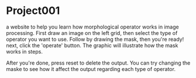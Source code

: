 # Project001

a website to help you learn how morphological operator works in image processing. 
First draw an image on the left grid, then 
select the type of operator you want to use.
Follow by drawing the mask, then you're ready! 
next, click the 'operate' button. 
The graphic will illustrate how the mask works in steps.

After you're done, press reset to delete the output. You can try changing the maske to see how it
affect the output regarding each type of operator.
